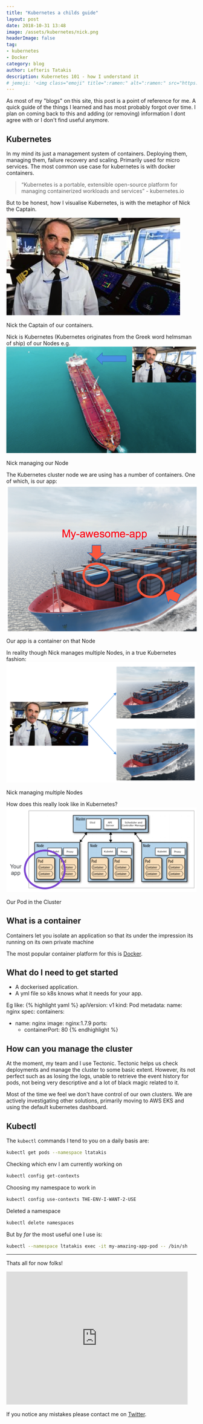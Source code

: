 ```yaml
---
title: "Kubernetes a childs guide"
layout: post
date: 2018-10-31 13:48
image: /assets/kubernetes/nick.png
headerImage: false
tag:
- kubernetes
- Docker
category: blog
author: Lefteris Tatakis
description: Kubernetes 101 - how I understand it
# jemoji: '<img class="emoji" title=":ramen:" alt=":ramen:" src="https://assets.github.com/images/icons/emoji/unicode/1f35c.png" height="20" width="20" align="absmiddle">'
---
```


As most of my "blogs" on this site, this post is a point of reference for me. A quick guide of the things I learned and has most probably forgot over time.
I plan on coming back to this and adding (or removing) information I dont agree with or I don't find useful anymore.

## Kubernetes

In my mind its just a management system of containers. Deploying them, managing them, failure recovery and scaling.
Primarily used for micro services.
The most common use case for kubernetes is with docker containers.

> “Kubernetes is a portable, extensible open-source platform for managing containerized workloads and services” - kubernetes.io

But to be honest, how I visualise Kubernetes, is with the metaphor of Nick the Captain.

![Markdown Image][1]
<figcaption class="caption">Nick the Captain of our containers.</figcaption>

Nick is Kubernetes (Kubernetes originates from the Greek word helmsman of ship) of our Nodes e.g. 
![Markdown Image][2]
<figcaption class="caption">Nick managing our Node</figcaption>

The Kubernetes cluster node we are using has a number of containers. One of which, is our app:
![Markdown Image][3]
<figcaption class="caption">Our app is a container on that Node</figcaption>

In reality though Nick manages multiple Nodes, in a true Kubernetes fashion:
![Markdown Image][4]
<figcaption class="caption">Nick managing multiple Nodes</figcaption>

How does this really look like in Kubernetes?
![Markdown Image][5]
<figcaption class="caption">Our Pod in the Cluster</figcaption>


## What is a container

Containers let you isolate an application so that its under the impression its running on its own private machine

The most popular container platform for this is [Docker](https://www.docker.com/).

## What do I need to get started

- A dockerised application.
- A yml file so k8s knows what it needs for your app.

Eg like:
{% highlight yaml %}
apiVersion: v1
kind: Pod
metadata:
  name: nginx
spec:
  containers:
  - name: nginx
    image: nginx:1.7.9
    ports:
    - containerPort: 80
{% endhighlight %}

## How can you manage the cluster

At the moment, my team and I use Tectonic. 
Tectonic helps us check deployments and manage the cluster to some basic extent.
However, its not perfect such as as losing the logs, unable to retrieve the event history for pods, not being very descriptive and a lot of black magic related to it.

Most of the time we feel we don't have control of our own clusters.
We are actively investigating other solutions, primarily moving to AWS EKS and using the default kubernetes dashboard.

## Kubectl

The `kubectl` commands I tend to you on a daily basis are:
```sh
kubectl get pods --namespace ltatakis
```

Checking which env I am currently working on
```sh
kubectl config get-contexts
```

Choosing my namespace to work in
```sh
kubectl config use-contexts THE-ENV-I-WANT-2-USE
```

Deleted a namespace
```sh
kubectl delete namespaces
```

But by *far* the most useful one I use is:
```sh
kubectl --namespace ltatakis exec -it my-amazing-app-pod -- /bin/sh
```

<!-- ## Namespaces
<iframe src="https://giphy.com/embed/tAeB6dptxnoli" width="480" height="446" frameBorder="0" class="giphy-embed" allowFullScreen></iframe><p><a href="https://giphy.com/gifs/construction-tAeB6dptxnoli"></a></p> -->

---

Thats all for now folks!
<p align="centre">
<iframe src="https://giphy.com/embed/lD76yTC5zxZPG" width="480" height="352" frameBorder="0" class="giphy-embed" allowFullScreen></iframe><p><a href="https://giphy.com/gifs/the-end-thats-all-folks-lD76yTC5zxZPG"></a></p>
</p>

If you notice any mistakes please contact me on <a href="https://twitter.com/LTatakis"> Twitter</a>.


[1]: /assets/kubernetes/nick.png
[2]: /assets/kubernetes/nickOnship.png
[3]: /assets/kubernetes/containersonship.png
[4]: /assets/kubernetes/nickwithmultipleships.png
[5]: /assets/kubernetes/actualviewofcontainer.png